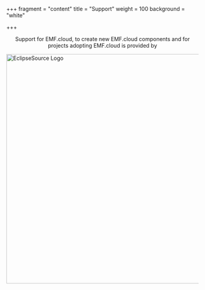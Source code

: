 +++
fragment = "content"
title = "Support"
weight = 100
background = "white"

+++

<p style="text-align: center;">
Support for EMF.cloud, to create new EMF.cloud components and for projects adopting EMF.cloud is provided by
</p>

<img src="../images/eslogo.png" alt="EclipseSource Logo" width="600" style="display: block; margin: auto;" />
